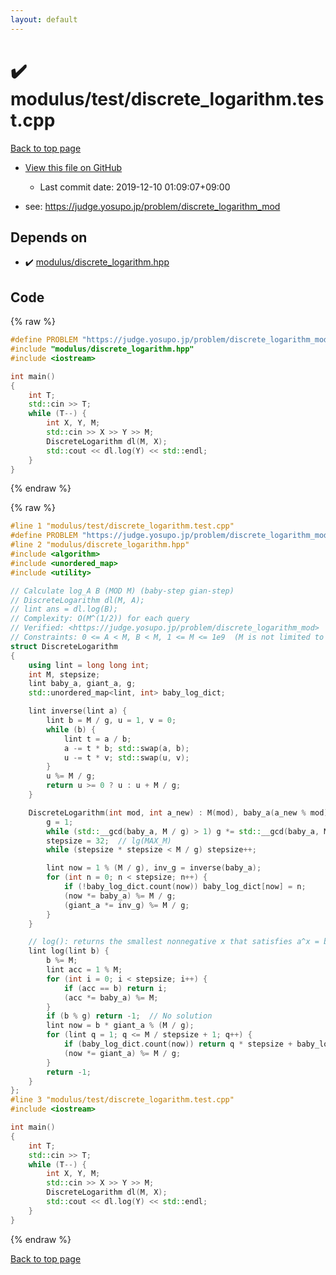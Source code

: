 ```yaml
---
layout: default
---
```


<!-- mathjax config similar to math.stackexchange -->
<script type="text/javascript" async
  src="https://cdnjs.cloudflare.com/ajax/libs/mathjax/2.7.5/MathJax.js?config=TeX-MML-AM_CHTML">
</script>
<script type="text/x-mathjax-config">
  MathJax.Hub.Config({
    TeX: { equationNumbers: { autoNumber: "AMS" }},
    tex2jax: {
      inlineMath: [ ['$','$'] ],
      processEscapes: true
    },
    "HTML-CSS": { matchFontHeight: false },
    displayAlign: "left",
    displayIndent: "2em"
  });
</script>

<script type="text/javascript" src="https://cdnjs.cloudflare.com/ajax/libs/jquery/3.4.1/jquery.min.js"></script>
<script src="https://cdn.jsdelivr.net/npm/jquery-balloon-js@1.1.2/jquery.balloon.min.js" integrity="sha256-ZEYs9VrgAeNuPvs15E39OsyOJaIkXEEt10fzxJ20+2I=" crossorigin="anonymous"></script>
<script type="text/javascript" src="../../../assets/js/copy-button.js"></script>
<link rel="stylesheet" href="../../../assets/css/copy-button.css" />


# :heavy_check_mark: modulus/test/discrete_logarithm.test.cpp

<a href="../../../index.html">Back to top page</a>

* <a href="{{ site.github.repository_url }}/blob/master/modulus/test/discrete_logarithm.test.cpp">View this file on GitHub</a>
    - Last commit date: 2019-12-10 01:09:07+09:00


* see: <a href="https://judge.yosupo.jp/problem/discrete_logarithm_mod">https://judge.yosupo.jp/problem/discrete_logarithm_mod</a>


## Depends on

* :heavy_check_mark: <a href="../../../library/modulus/discrete_logarithm.hpp.html">modulus/discrete_logarithm.hpp</a>


## Code

<a id="unbundled"></a>
{% raw %}
```cpp
#define PROBLEM "https://judge.yosupo.jp/problem/discrete_logarithm_mod"
#include "modulus/discrete_logarithm.hpp"
#include <iostream>

int main()
{
    int T;
    std::cin >> T;
    while (T--) {
        int X, Y, M;
        std::cin >> X >> Y >> M;
        DiscreteLogarithm dl(M, X);
        std::cout << dl.log(Y) << std::endl;
    }
}

```
{% endraw %}

<a id="bundled"></a>
{% raw %}
```cpp
#line 1 "modulus/test/discrete_logarithm.test.cpp"
#define PROBLEM "https://judge.yosupo.jp/problem/discrete_logarithm_mod"
#line 2 "modulus/discrete_logarithm.hpp"
#include <algorithm>
#include <unordered_map>
#include <utility>

// Calculate log_A B (MOD M) (baby-step gian-step)
// DiscreteLogarithm dl(M, A);
// lint ans = dl.log(B);
// Complexity: O(M^(1/2)) for each query
// Verified: <https://judge.yosupo.jp/problem/discrete_logarithm_mod>
// Constraints: 0 <= A < M, B < M, 1 <= M <= 1e9  (M is not limited to prime)
struct DiscreteLogarithm
{
    using lint = long long int;
    int M, stepsize;
    lint baby_a, giant_a, g;
    std::unordered_map<lint, int> baby_log_dict;

    lint inverse(lint a) {
        lint b = M / g, u = 1, v = 0;
        while (b) {
            lint t = a / b;
            a -= t * b; std::swap(a, b);
            u -= t * v; std::swap(u, v);
        }
        u %= M / g;
        return u >= 0 ? u : u + M / g;
    }

    DiscreteLogarithm(int mod, int a_new) : M(mod), baby_a(a_new % mod), giant_a(1) {
        g = 1;
        while (std::__gcd(baby_a, M / g) > 1) g *= std::__gcd(baby_a, M / g);
        stepsize = 32;  // lg(MAX_M)
        while (stepsize * stepsize < M / g) stepsize++;

        lint now = 1 % (M / g), inv_g = inverse(baby_a);
        for (int n = 0; n < stepsize; n++) {
            if (!baby_log_dict.count(now)) baby_log_dict[now] = n;
            (now *= baby_a) %= M / g;
            (giant_a *= inv_g) %= M / g;
        }
    }

    // log(): returns the smallest nonnegative x that satisfies a^x = b mod M, or -1 if there's no solution
    lint log(lint b) {
        b %= M;
        lint acc = 1 % M;
        for (int i = 0; i < stepsize; i++) {
            if (acc == b) return i;
            (acc *= baby_a) %= M;
        }
        if (b % g) return -1;  // No solution
        lint now = b * giant_a % (M / g);
        for (lint q = 1; q <= M / stepsize + 1; q++) {
            if (baby_log_dict.count(now)) return q * stepsize + baby_log_dict[now];
            (now *= giant_a) %= M / g;
        }
        return -1;
    }
};
#line 3 "modulus/test/discrete_logarithm.test.cpp"
#include <iostream>

int main()
{
    int T;
    std::cin >> T;
    while (T--) {
        int X, Y, M;
        std::cin >> X >> Y >> M;
        DiscreteLogarithm dl(M, X);
        std::cout << dl.log(Y) << std::endl;
    }
}

```
{% endraw %}

<a href="../../../index.html">Back to top page</a>

